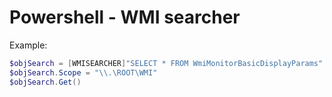 # Powershell - WMI searcher

Example:

```powershell
$objSearch = [WMISEARCHER]"SELECT * FROM WmiMonitorBasicDisplayParams"
$objSearch.Scope = "\\.\ROOT\WMI"
$objSearch.Get()
```
